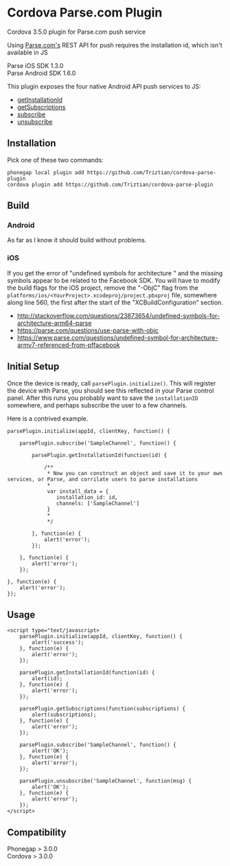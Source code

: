 Cordova Parse.com Plugin
=========================

Cordova 3.5.0 plugin for Parse.com push service

Using [Parse.com's](http://parse.com) REST API for push requires the installation id, which isn't available in JS

Parse iOS SDK 1.3.0  
Parse Android SDK 1.6.0  

This plugin exposes the four native Android API push services to JS:

* <a href="https://www.parse.com/docs/android/api/com/parse/ParseInstallation.html#getInstallationId()">getInstallationId</a>
* <a href="https://www.parse.com/docs/android/api/com/parse/PushService.html#getSubscriptions(android.content.Context)">getSubscriptions</a>
* <a href="https://www.parse.com/docs/android/api/com/parse/PushService.html#subscribe(android.content.Context, java.lang.String, java.lang.Class, int)">subscribe</a>
* <a href="https://www.parse.com/docs/android/api/com/parse/PushService.html#unsubscribe(android.content.Context, java.lang.String)">unsubscribe</a>

Installation
------------

Pick one of these two commands:

```
phonegap local plugin add https://github.com/Triztian/cordova-parse-plugin
cordova plugin add https://github.com/Triztian/cordova-parse-plugin
```

## Build

### Android

As far as I know it should build without problems.

### iOS

If you get the error of "undefined symbols for architecture <architecture>" and the missing symbols appear to be related to 
the Facebook SDK. You will have to modify the build flags for the iOS project, remove the "-ObjC" flag from
the `platforms/ios/<YourProject>.xcodeproj/project.pbxproj` file, somewhere along line 560, the first after the start of the
"XCBuildConfiguration" section.

 * http://stackoverflow.com/questions/23873654/undefined-symbols-for-architecture-arm64-parse
 * https://parse.com/questions/use-parse-with-objc
 * https://www.parse.com/questions/undefined-symbol-for-architecture-armv7-referenced-from-pffacebook


Initial Setup
-------------

Once the device is ready, call ```parsePlugin.initialize()```. This will register the device with Parse, 
you should see this reflected in your Parse control panel. After this runs you probably want to save the 
`installationID` somewhere, and perhaps subscribe the user to a few channels. 

Here is a contrived example.

```
parsePlugin.initialize(appId, clientKey, function() {

	parsePlugin.subscribe('SampleChannel', function() {
		
		parsePlugin.getInstallationId(function(id) {
		
			/**
			 * Now you can construct an object and save it to your own services, or Parse, and corrilate users to parse installations
			 * 
			 var install_data = {
			  	installation_id: id,
			  	channels: ['SampleChannel']
			 }
			 *
			 */

		}, function(e) {
			alert('error');
		});

	}, function(e) {
		alert('error');
	});
	
}, function(e) {
	alert('error');
});

```


Usage
-----
```
<script type="text/javascript>
	parsePlugin.initialize(appId, clientKey, function() {
		alert('success');
	}, function(e) {
		alert('error');
	});
  
	parsePlugin.getInstallationId(function(id) {
		alert(id);
	}, function(e) {
		alert('error');
	});
	
	parsePlugin.getSubscriptions(function(subscriptions) {
		alert(subscriptions);
	}, function(e) {
		alert('error');
	});
	
	parsePlugin.subscribe('SampleChannel', function() {
		alert('OK');
	}, function(e) {
		alert('error');
	});
	
	parsePlugin.unsubscribe('SampleChannel', function(msg) {
		alert('OK');
	}, function(e) {
		alert('error');
	});
</script>
```

Compatibility
-------------
Phonegap > 3.0.0  
Cordova > 3.0.0
